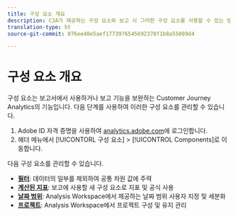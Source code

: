 ```yaml
---
title: 구성 요소 개요
description: CJA가 제공하는 구성 요소와 보고 시 그러한 구성 요소를 사용할 수 있는 방법을 알아봅니다.
translation-type: ht
source-git-commit: 076ee40e5aef1773976545692378f1b8a55089d4

---
```



# 구성 요소 개요

구성 요소는 보고서에서 사용하거나 보고 기능을 보완하는 Customer Journey Analytics의 기능입니다. 다음 단계를 사용하여 이러한 구성 요소를 관리할 수 있습니다.

1. Adobe ID 자격 증명을 사용하여 [analytics.adobe.com](https://analytics.adobe.com)에 로그인합니다.
2. 헤더 메뉴에서 [!UICONTORL 구성 요소] > [!UICONTROL Components]로 이동합니다.

다음 구성 요소를 관리할 수 있습니다.

* [**필터&#x200B;**](filters/filters-overview.md): 데이터의 일부를 제외하여 공통 차원 값에 주력
* [**계산된 지표&#x200B;**](calc-metrics/calc-metr-overview.md): 보고에 사용할 새 구성 요소로 지표 및 공식 사용
* [**날짜 범위&#x200B;**](date-ranges/overview.md): Analysis Workspace에서 제공하는 날짜 범위 사용자 지정 및 세분화
* [**프로젝트&#x200B;**](projects/overview.md): Analysis Workspace에서 프로젝트 구성 및 유지 관리
